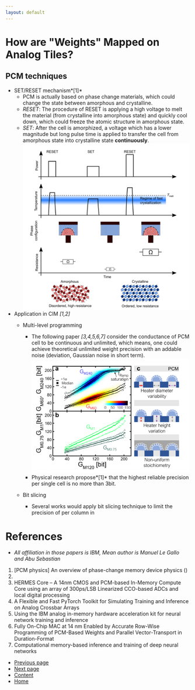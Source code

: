 ```yaml
---
layout: default
---
```


# How are "Weights" Mapped on Analog Tiles?

## PCM techniques
- SET/RESET mechanism*[1]*
    + PCM is actually based on phase change materials, which could change the state between amorphous and crystalline.
    + *RESET*: The procedure of RESET is applying a high voltage to melt the material (from crystalline into amorphous state) and quickly cool down, which could freeze the atomic structure in amorphous state.
    + *SET*: After the cell is amorphized, a voltage which has a lower magnitude but long pulse time is applied to transfer the cell from amorphous state into crystalline state **continuously**.
    ![](./figures/pcm.png)
- Application in CIM *[1,2]*
    + Multi-level programming
        + The following paper *[3,4,5,6,7]* consider the conductance of PCM cell to be continuous and unlimited, which means, one could achieve theoretical unlimited weight precision with an addable noise (deviation, Gaussian noise in short term). 
        ![](./figures/weight_pre.png)
        + Physical research propose*[1]* that the highest reliable precision per single cell is no more than 3bit.  
        
    + Bit slicing
        + Several works would apply bit slicing technique to limit the precision of per column in 

# References
- *All affiliation in those papers is IBM, Mean author is Manuel Le Gallo and Abu Sebastian*
1. [PCM physics] An overview of phase-change memory device physics ()
2. 
3. HERMES Core – A 14nm CMOS and PCM-based In-Memory Compute Core using an array of 300ps/LSB Linearized CCO-based ADCs and local digital processing
4. A Flexible and Fast PyTorch Toolkit for Simulating Training and Inference on Analog Crossbar Arrays
5. Using the IBM analog in-memory hardware acceleration kit for neural network training and inference
6. Fully On-Chip MAC at 14 nm Enabled by Accurate Row-Wise Programming of PCM-Based Weights and Parallel Vector-Transport in Duration-Format
7. Computational memory-based inference and training of deep neural networks


* [Previous page](./Basic-theory-and-structures-of-analog-CIM.html)
* [Next page](./How-are-weights-mapped-on-analog-tiles.html)
* [Content](./Introduction.html)
* [Home](../)
